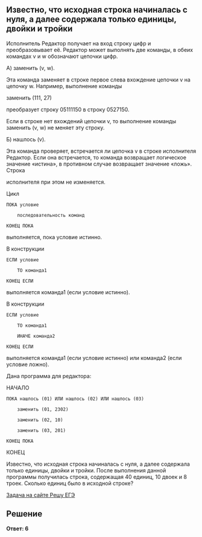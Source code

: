 ## Известно, что исходная строка начиналась с нуля, а далее содержала только единицы, двойки и тройки

Исполнитель Редактор получает на вход строку цифр и преобразовывает её. Редактор может выполнять две команды, в обеих командах v и w обозначают цепочки цифр.

А) заменить (v, w).

Эта команда заменяет в строке первое слева вхождение цепочки v на цепочку w. Например, выполнение команды

заменить (111, 27)

преобразует строку 05111150 в строку 0527150.

Если в строке нет вхождений цепочки v, то выполнение команды заменить (v, w) не меняет эту строку.

Б) нашлось (v).

Эта команда проверяет, встречается ли цепочка v в строке исполнителя Редактор. Если она встречается, то команда возвращает логическое значение «истина», в противном случае возвращает значение «ложь». Строка

исполнителя при этом не изменяется.

Цикл

    ПОКА условие

        последовательность команд

    КОНЕЦ ПОКА

выполняется, пока условие истинно.

В конструкции

    ЕСЛИ условие

        ТО команда1

    КОНЕЦ ЕСЛИ

выполняется команда1 (если условие истинно).

В конструкции

    ЕСЛИ условие

        ТО команда1

        ИНАЧЕ команда2

    КОНЕЦ ЕСЛИ

выполняется команда1 (если условие истинно) или команда2 (если условие ложно).

Дана программа для редактора:

НАЧАЛО

    ПОКА нашлось (01) ИЛИ нашлось (02) ИЛИ нашлось (03)

        заменить (01, 2302)

        заменить (02, 10)

        заменить (03, 201)

    КОНЕЦ ПОКА

КОНЕЦ

Известно, что исходная строка начиналась с нуля, а далее содержала только единицы, двойки и тройки. После выполнения данной программы получилась строка, содержащая 40 единиц, 10 двоек и 8 троек. Сколько единиц было в исходной строке?

[Задача на сайте Решу ЕГЭ](https://inf-ege.sdamgia.ru/problem?id=35470)

## Решение

**Ответ: 6**